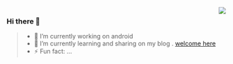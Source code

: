 <img align="right" src="https://github-readme-stats.vercel.app/api?username=alguojian&show_icons=true&icon_color=CE1D2D&text_color=718096&bg_color=ffffff&hide_title=true" />


### Hi there 👋

> - 🔭 I’m currently working on android 
> - 🌱 I’m currently learning and sharing on my blog .  [welcome here](https://www.jianshu.com/u/6a08b3c8edf6)
> - ⚡ Fun fact: ...




<!--
**alguojian/alguojian** is a ✨ _special_ ✨ repository because its `README.md` (this file) appears on your GitHub profile.

Here are some ideas to get you started:

- 🔭 I’m currently working on ...
- 🌱 I’m currently learning ...
- 👯 I’m looking to collaborate on ...
- 🤔 I’m looking for help with ...
- 💬 Ask me about ...
- 📫 How to reach me: ...
- 😄 Pronouns: ...
- ⚡ Fun fact: ...
-->
